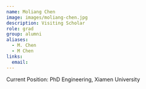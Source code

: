 ```yaml
---
name: Moliang Chen
image: images/moliang-chen.jpg
description: Visiting Scholar
role: grad
group: alumni
aliases:
  - M. Chen
  - M Chen
links:
  email: 
---
```


Current Position: PhD Engineering, Xiamen University
